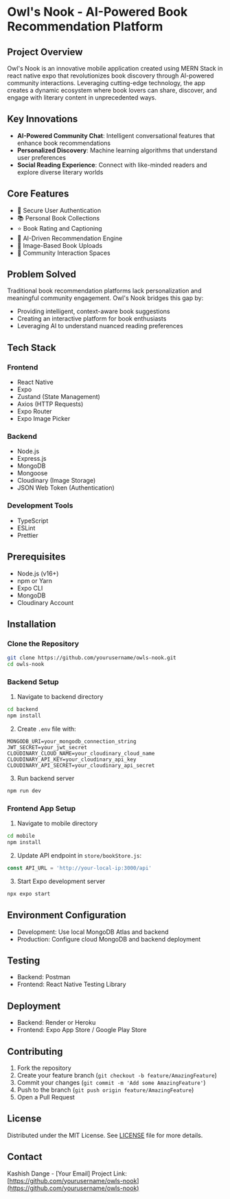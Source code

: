 # Owl's Nook - AI-Powered Book Recommendation Platform

## Project Overview
Owl's Nook is an innovative mobile application created using MERN Stack in react native expo that revolutionizes book discovery through AI-powered community interactions. Leveraging cutting-edge technology, the app creates a dynamic ecosystem where book lovers can share, discover, and engage with literary content in unprecedented ways.

## Key Innovations
- **AI-Powered Community Chat**: Intelligent conversational features that enhance book recommendations
- **Personalized Discovery**: Machine learning algorithms that understand user preferences
- **Social Reading Experience**: Connect with like-minded readers and explore diverse literary worlds

## Core Features
- 🔐 Secure User Authentication
- 📚 Personal Book Collections
- ⭐ Book Rating and Captioning
- 🤖 AI-Driven Recommendation Engine
- 📸 Image-Based Book Uploads
- 💬 Community Interaction Spaces

## Problem Solved
Traditional book recommendation platforms lack personalization and meaningful community engagement. Owl's Nook bridges this gap by:
- Providing intelligent, context-aware book suggestions
- Creating an interactive platform for book enthusiasts
- Leveraging AI to understand nuanced reading preferences

## Tech Stack

### Frontend
- React Native
- Expo
- Zustand (State Management)
- Axios (HTTP Requests)
- Expo Router
- Expo Image Picker

### Backend
- Node.js
- Express.js
- MongoDB
- Mongoose
- Cloudinary (Image Storage)
- JSON Web Token (Authentication)

### Development Tools
- TypeScript
- ESLint
- Prettier

## Prerequisites
- Node.js (v16+)
- npm or Yarn
- Expo CLI
- MongoDB
- Cloudinary Account

## Installation

### Clone the Repository
```bash
git clone https://github.com/yourusername/owls-nook.git
cd owls-nook
```

### Backend Setup
1. Navigate to backend directory
```bash
cd backend
npm install
```

2. Create `.env` file with:
```
MONGODB_URI=your_mongodb_connection_string
JWT_SECRET=your_jwt_secret
CLOUDINARY_CLOUD_NAME=your_cloudinary_cloud_name
CLOUDINARY_API_KEY=your_cloudinary_api_key
CLOUDINARY_API_SECRET=your_cloudinary_api_secret
```

3. Run backend server
```bash
npm run dev
```

### Frontend App Setup
1. Navigate to mobile directory
```bash
cd mobile
npm install
```

2. Update API endpoint in `store/bookStore.js`:
```javascript
const API_URL = 'http://your-local-ip:3000/api'
```

3. Start Expo development server
```bash
npx expo start
```

## Environment Configuration
- Development: Use local MongoDB Atlas and backend
- Production: Configure cloud MongoDB and backend deployment

## Testing
- Backend: Postman
- Frontend: React Native Testing Library

## Deployment
- Backend: Render or Heroku
- Frontend: Expo App Store / Google Play Store

## Contributing
1. Fork the repository
2. Create your feature branch (`git checkout -b feature/AmazingFeature`)
3. Commit your changes (`git commit -m 'Add some AmazingFeature'`)
4. Push to the branch (`git push origin feature/AmazingFeature`)
5. Open a Pull Request

## License
Distributed under the MIT License. See [LICENSE](LICENSE) file for more details.

## Contact
Kashish Dange - [Your Email]
Project Link: [https://github.com/yourusername/owls-nook](https://github.com/yourusername/owls-nook)

